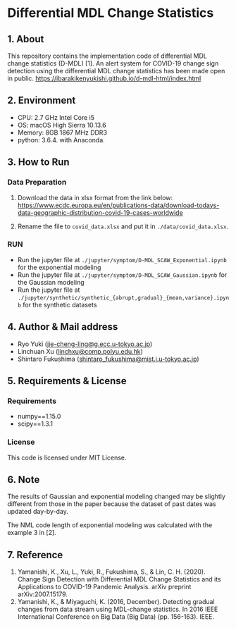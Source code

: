 # Differential MDL Change Statistics

## 1. About
This repository contains the implementation code of differential MDL change statistics (D-MDL) [1].
An alert system for COVID-19 change sign detection using the differential MDL change statistics has been made open in public.
https://ibarakikenyukishi.github.io/d-mdl-html/index.html

## 2. Environment
- CPU: 2.7 GHz Intel Core i5
- OS: macOS High Sierra 10.13.6
- Memory: 8GB 1867 MHz DDR3
- python: 3.6.4. with Anaconda.

## 3. How to Run
### Data Preparation
1. Download the data in xlsx format from the link below:
https://www.ecdc.europa.eu/en/publications-data/download-todays-data-geographic-distribution-covid-19-cases-worldwide

2. Rename the file to `covid_data.xlsx` and put it in `./data/covid_data.xlsx`.

### RUN
- Run the jupyter file at `./jupyter/symptom/D-MDL_SCAW_Exponential.ipynb` for the exponential modeling
- Run the jupyter file at `./jupyter/symptom/D-MDL_SCAW_Gaussian.ipynb` for the Gaussian modeling
- Run the jupyter file at `./jupyter/synthetic/synthetic_{abrupt,gradual}_{mean,variance}.ipynb` for the synthetic datasets

## 4. Author & Mail address
- Ryo Yuki (jie-cheng-ling@g.ecc.u-tokyo.ac.jp)
- Linchuan Xu (linchxu@comp.polyu.edu.hk)
- Shintaro Fukushima (shintaro_fukushima@mist.i.u-tokyo.ac.jp)

## 5. Requirements & License
### Requirements
- numpy==1.15.0
- scipy==1.3.1

### License
This code is licensed under MIT License.

## 6. Note
The results of Gaussian and exponential modeling changed may be slightly different from those in the paper because the dataset of past dates was updated day-by-day.

The NML code length of exponential modeling was calculated with the example 3 in [2].

## 7. Reference
1. Yamanishi, K., Xu, L., Yuki, R., Fukushima, S., & Lin, C. H. (2020). Change Sign Detection with Differential MDL Change Statistics and its Applications to COVID-19 Pandemic Analysis. arXiv preprint arXiv:2007.15179.
2. Yamanishi, K., & Miyaguchi, K. (2016, December). Detecting gradual changes from data stream using MDL-change statistics. In 2016 IEEE International Conference on Big Data (Big Data) (pp. 156-163). IEEE.
